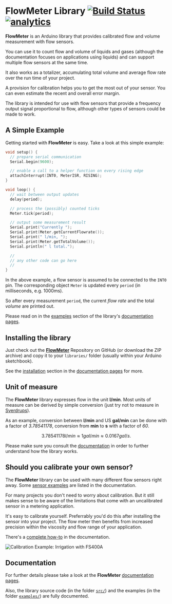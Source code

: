 # FlowMeter Library [![Build Status](https://travis-ci.org/sekdiy/FlowMeter.svg?branch=master)](https://travis-ci.org/sekdiy/FlowMeter) [![analytics](http://www.google-analytics.com/collect?v=1&t=pageview&dl=https%3A%2F%2Fgithub.com%2Fsekdiy%2FFlowMeter&cid=2238D739-76DE-4205-9768-2F3277FA2561&tid=UA-65656434-1&aip=1&dt=README)]()

**FlowMeter** is an Arduino library that provides calibrated flow and volume measurement with flow sensors.

You can use it to count flow and volume of liquids and gases (although the documentation focuses on applications using liquids) and can support multiple flow sensors at the same time.

It also works as a totalizer, accumulating total volume and average flow rate over the run time of your project.

A provision for calibration helps you to get the most out of your sensor. You can even estimate the recent and overall error margin.

The library is intended for use with flow sensors that provide a frequency output signal proportional to flow, although other types of sensors could be made to work.

## A Simple Example

Getting started with **FlowMeter** is easy. Take a look at this simple example:

```c++
void setup() {
  // prepare serial communication
  Serial.begin(9600);

  // enable a call to a helper function on every rising edge
  attachInterrupt(INT0, MeterISR, RISING);
}

void loop() {
  // wait between output updates
  delay(period);

  // process the (possibly) counted ticks
  Meter.tick(period);

  // output some measurement result
  Serial.print("Currently ");
  Serial.print(Meter.getCurrentFlowrate());
  Serial.print(" l/min, ");
  Serial.print(Meter.getTotalVolume());
  Serial.println(" l total.");

  //
  // any other code can go here
  //
}
```

In the above example, a flow sensor is assumed to be connected to the `INT0` pin. The corresponding object `Meter` is updated every `period` (in milliseconds, e.g. 1000ms).

So after every measurement `period`, the current *flow rate* and the total *volume* are printed out.

Please read on in the [examples](https://github.com/sekdiy/FlowMeter/wiki/Examples) section of the library's [documentation pages](https://github.com/sekdiy/FlowMeter/wiki).

## Installing the library

Just check out the [**FlowMeter**](https://github.com/sekdiy/FlowMeter) Repository on GitHub (or download the ZIP archive) and copy it to your `libraries/` folder (usually within your Arduino sketchbook).

See the [installation](https://github.com/sekdiy/FlowMeter/wiki/Installation) section in the [documentation pages](https://github.com/sekdiy/FlowMeter/wiki) for more.

## Unit of measure

The **FlowMeter** library expresses flow in the unit **l/min**.
Most units of measure can be derived by simple conversion (just try not to measure in [Sverdrups](https://en.wikipedia.org/wiki/Sverdrup)).

As an example, conversion between **l/min** and US **gal/min** can be done with a factor of *3.78541178*, conversion from **min**  to **s** with a factor of *60*.

```math
3.78541178 l/min ≈ 1 gal/min ≈ 0.0167 gal/s.
```

Please make sure you consult the [documentation](https://github.com/sekdiy/FlowMeter/wiki/Properties) in order to further understand how the library works.

## Should you calibrate your own sensor?

The **FlowMeter** library can be used with many different flow sensors right away. Some [sensor examples](https://github.com/sekdiy/FlowMeter/wiki/Sensors) are listed in the documentation.

For many projects you don't need to worry about calibration. But it still makes sense to be aware of the limitations that come with an uncalibrated sensor in a metering application.

It's easy to calibrate yourself. Preferrably you'd do this after installing the sensor into your project. The flow meter then benefits from increased precision within the viscosity and flow range of your application.

There's a [complete how-to](https://github.com/sekdiy/FlowMeter/wiki/Calibration) in the documentation.

![Calibration Example: Irrigation with FS400A](https://github.com/sekdiy/FlowMeter/wiki/images/FS400A-calibration.jpg)

## Documentation

For further details please take a look at the **FlowMeter** [documentation pages](https://github.com/sekdiy/FlowMeter/wiki).

Also, the library source code (in the folder [`src/`](src/)) and the examples (in the folder [`examples/`](examples/)) are fully documented.

